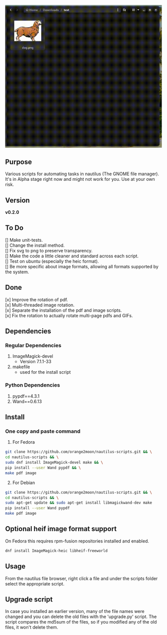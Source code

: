 ![" "](https://github.com/orange2moon/nautilus-scripts/blob/main/images_example.gif?raw=true)

## Purpose

Various scripts for automating tasks in nautilus (The GNOME file manager). It's in Alpha stage right now and might not work for you. Use at your own risk.

## Version

__v0.2.0__  

## To Do

[] Make unit-tests.  
[] Change the install method.  
[] Fix svg to png to preserve transparency.  
[] Make the code a little cleaner and standard across each script.  
[] Test on ubuntu (especially the heic format).  
[] Be more specific about image formats, allowing all formats supported by the system.  

## Done

[x] Improve the rotation of pdf.  
[x] Multi-threaded image rotation.  
[x] Separate the installation of the pdf and image scripts.  
[x] Fix the rotation to actually rotate multi-page pdfs and GIFs.  

## Dependencies

### Regular Dependencies

1. ImageMagick-devel 
    - Version 7.1.1-33
2. makefile
    - used for the install script
	
### Python Dependencies

1. pypdf==4.3.1
2. Wand==0.6.13

## Install

### One copy and paste command

1. For Fedora  

```bash
git clone https://github.com/orange2moon/nautilus-scripts.git && \
cd nautilus-scripts && \
sudo dnf install ImageMagick-devel make && \
pip install --user Wand pypdf && \
make pdf image
```

2. For Debian  

```bash
git clone https://github.com/orange2moon/nautilus-scripts.git && \
cd nautilus-scripts && \
sudo apt-get update && sudo apt-get install libmagickwand-dev make
pip install --user Wand pypdf
make pdf image 
```


## Optional heif image format support 
On Fedora this requires rpm-fusion repositories installed and enabled.

```bash
dnf install ImageMagick-heic libheif-freeworld
```

## Usage

From the nautilus file browser, right click a file and under the scripts folder select the appropriate script. 

## Upgrade script

In case you installed an earlier version, many of the file names were changed and you can delete the old files with the 'upgrade.py' script. The script compares the md5sum of the files, so if you modified any of the old files, it won't delete them.

